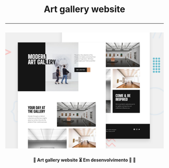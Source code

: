 </p>
<h1 align="center"> 
    Art gallery website<br> 
    <hr>
    <img alt="Art gallery website" title="" src="preview.jpg"/>
</h1>

<h4 align="center"> 
	🚧 Art gallery website ⏳ Em desenvolvimento 🚀 🚧
</h4>

